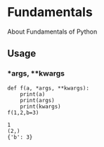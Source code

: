 # Fundamentals
About Fundamentals of Python

## Usage
### *args, **kwargs
```
def f(a, *args, **kwargs):
    print(a)
    print(args)
    print(kwargs)
f(1,2,b=3)
```
```
1
(2,)
{'b': 3}
```

